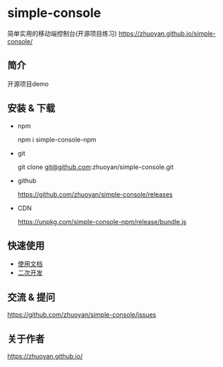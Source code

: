 # simple-console
简单实用的移动端控制台(开源项目练习) https://zhuoyan.github.io/simple-console/

## 简介

开源项目demo

## 安装 & 下载

- npm
    
	npm i simple-console-npm

- git
    
	git clone git@github.com:zhuoyan/simple-console.git

- github
    
	https://github.com/zhuoyan/simple-console/releases

- CDN
    
	https://unpkg.com/simple-console-npm/release/bundle.js

## 快速使用

* [使用文档](doc/use/README.md)
* [二次开发](doc/dev/README.md)

## 交流 & 提问

https://github.com/zhuoyan/simple-console/issues

## 关于作者

https://zhuoyan.github.io/